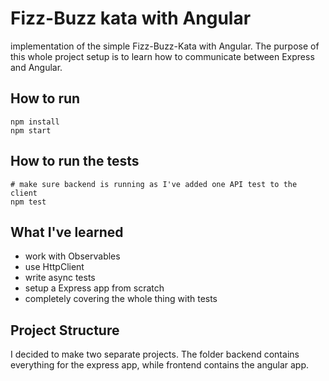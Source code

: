 # Fizz-Buzz kata with Angular

implementation of the simple Fizz-Buzz-Kata with Angular. 
The purpose of this whole project setup is to learn how to communicate 
between Express and Angular.

## How to run

```
npm install
npm start
```

## How to run the tests

```
# make sure backend is running as I've added one API test to the client
npm test
```

## What I've learned

* work with Observables
* use HttpClient
* write async tests
* setup a Express app from scratch
* completely covering the whole thing with tests

## Project Structure

I decided to make two separate projects. The folder backend contains everything 
for the express app, while frontend contains the angular app.

